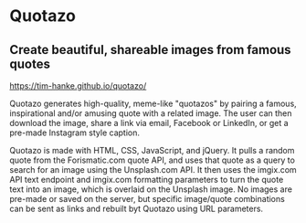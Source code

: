 # Quotazo
## Create beautiful, shareable images from famous quotes

https://tim-hanke.github.io/quotazo/


Quotazo generates high-quality, meme-like "quotazos" by pairing a famous, inspirational and/or amusing quote with a related image. The user can then download the image, share a link via email, Facebook or LinkedIn, or get a pre-made Instagram style caption.

Quotazo is made with HTML, CSS, JavaScript, and jQuery. It pulls a random quote from the Forismatic.com quote API, and uses that quote as a query to search for an image using the Unsplash.com API. It then uses the imgix.com API text endpoint and imgix.com formatting parameters to turn the quote text into an image, which is overlaid on the Unsplash image. No images are pre-made or saved on the server, but specific image/quote combinations can be sent as links and rebuilt byt Quotazo using URL parameters.
